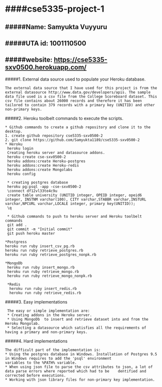 ####cse5335-project-1
=====================
#####Name: Samyukta Vuyyuru
----------------------
#####UTA id: 1001110500
---------------------
#####website: https://cse5335-sxv0500.herokuapp.com/
--------------------------------------------------------

#####1.  External data source used to populate your Heroku database.

    The external data source that I have used for this project is from the external datasource http://www.data.gov/developers/apis. The sample data file used is a csv file from the College Scoreboard dataset. This csv file contains about 26000 records and therefore it has been tailored to contain 379 records with a primary key (UNITID) and other non-primary keys.

#####2. Heroku toolbelt commands to execute the scripts.

    * Github commands to create a github repository and clone it to the desktop.  
    1. create github repository cse5335-sxv0500-2  
    2. git clone https://github.com/Samyukta1189/cse5335-sxv0500-2
    * Heroku 
     heroku login
     Creating heroku server and datasource addons.
     heroku create cse-sxv0500-2
     heroku addons:create Heroku-postgres
     heroku addons:create Heroku-redis
     heroku addons:create Mongolabs
     heroku config
     
     * creating postgres database
     heroku pg:psql -app -cse-sxv0500-2 
     \connect df12vl33te4c9u
     create table university (UNITID integer, OPEID integer, opeid6 integer, INSTNM varchar(100), CITY varchar,STABBR varchar,INSTURL varchar,NPCURL varchar,LOCALE integer, primary key(UNITID));
     \q
     
     * Github commands to push to heroku server and Heroku toolbelt commands
     git add .
     git commit -m "Initial commit"
     git push heroku master
     
    *Postgress
    heroku run ruby insert_csv_pg.rb
    heroku run ruby retrieve_postgres.rb
    heroku run ruby retrieve_postgres_nonpk.rb
      
    *MongoDb
     heroku run ruby insert_mongo.rb
     heroku run ruby retrieve_mongo.rb
     heroku run ruby retrieve_mongo_nonpk.rb
     
     *Redis
      heroku run ruby insert_redis.rb
      heroku run ruby retrieve_redis.rb

#####3. Easy implementations

     The easy or simple implementation are:
     * Creating addons in the Heroku server.
     * Using MongoDb  to insert and retrieve dataset into and from the Heroku Mongolab. 
     * Selecting a datasource which satisfies all the requirements of having a primary and non-primary keys.

#####4. Hard implementations

    The difficult part of the implementation is:
    * Using the postgres database in Windows. Installation of Postgres 9.5 in Windows requires to add the 'psql' environment
    variables to the %PATH% variable.
    * When using json file to parse the csv attributes to json, a lot of data parse errors where reported which had to be    dentified and corrected before executions.
    * Working with json library files for non-primary key implementation.


